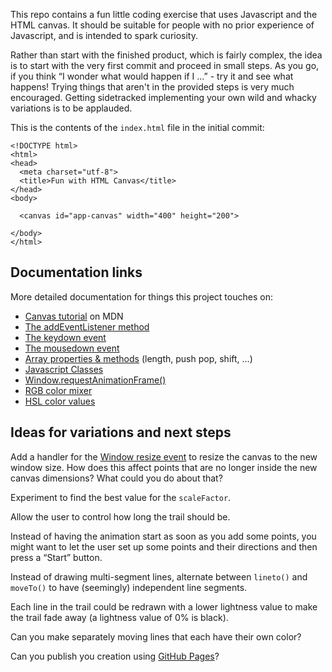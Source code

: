 This repo contains a fun little coding exercise that uses Javascript and the
HTML canvas.  It should be suitable for people with no prior experience of
Javascript, and is intended to spark curiosity.

Rather than start with the finished product, which is fairly complex, the idea
is to start with the very first commit and proceed in small steps.  As you go,
if you think “I wonder what would happen if I ...” - try it and see what
happens!  Trying things that aren't in the provided steps is very much
encouraged. Getting sidetracked implementing your own wild and whacky
variations is to be applauded.

This is the contents of the `index.html` file in the initial commit:

```
<!DOCTYPE html>
<html>
<head>
  <meta charset="utf-8">
  <title>Fun with HTML Canvas</title>
</head>
<body>

  <canvas id="app-canvas" width="400" height="200">

</body>
</html>
```

## Documentation links

More detailed documentation for things this project touches on:

* [Canvas tutorial](https://developer.mozilla.org/en-US/docs/Web/API/Canvas_API/Tutorial) on MDN
* [The addEventListener method](https://developer.mozilla.org/en-US/docs/Web/API/EventTarget/addEventListener)
* [The keydown event](https://developer.mozilla.org/en-US/docs/Web/API/Element/keydown_event)
* [The mousedown event](https://developer.mozilla.org/en-US/docs/Web/API/Element/mousedown_event)
* [Array properties & methods](https://developer.mozilla.org/en-US/docs/Web/JavaScript/Reference/Global_Objects/Array) (length, push pop, shift, ...)
* [Javascript Classes](https://developer.mozilla.org/en-US/docs/Web/JavaScript/Reference/Classes)
* [Window.requestAnimationFrame()](https://developer.mozilla.org/en-US/docs/Web/API/window/requestAnimationFrame)
* [RGB color mixer](https://github.com/grantm/rgb-colour-mixer)
* [HSL color values](https://developer.mozilla.org/en-US/docs/Web/CSS/color_value/hsl)

## Ideas for variations and next steps

Add a handler for the [Window resize
event](https://developer.mozilla.org/en-US/docs/Web/API/Window/resize_event) to
resize the canvas to the new window size.  How does this affect points that are
no longer inside the new canvas dimensions?  What could you do about that?

Experiment to find the best value for the `scaleFactor`.

Allow the user to control how long the trail should be.

Instead of having the animation start as soon as you add some points, you might
want to let the user set up some points and their directions and then press a
“Start” button.

Instead of drawing multi-segment lines, alternate between `lineto()` and
`moveTo()` to have (seemingly) independent line segments.

Each line in the trail could be redrawn with a lower lightness value to make
the trail fade away (a lightness value of 0% is black).

Can you make separately moving lines that each have their own color?

Can you publish you creation using [GitHub Pages](https://docs.github.com/en/pages)?
